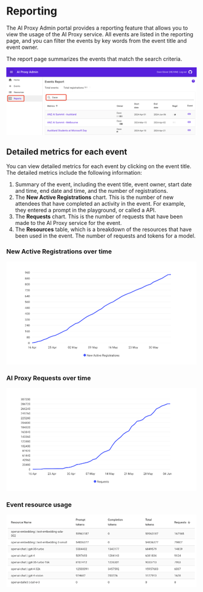 # Reporting

The AI Proxy Admin portal provides a reporting feature that allows you to view the usage of the AI Proxy service. All events are listed in the reporting page, and you can filter the events by key words from the event title and event owner.

The report page summarizes the events that match the search criteria.

![This chart shows the events reporting page](media/events-report.png)

## Detailed metrics for each event

You can view detailed metrics for each event by clicking on the event title. The detailed metrics include the following information:

1. Summary of the event, including the event title, event owner, start date and time, end date and time, and the number of registrations.
1. The **New Active Registrations** chart. This is the number of new attendees that have completed an activity in the event. For example, they entered a prompt in the playground, or called a API.
1. The **Requests** chart. This is the number of requests that have been made to the AI Proxy service for the event.
1. The **Resources** table, which is a breakdown of the resources that have been used in the event. The number of requests and tokens for a model.

### New Active Registrations over time

![This chart shows new active registrations](media/new-active-registrations.png)

### AI Proxy Requests over time

![This chart shows AI Proxy requests over time](media/requests.png)

### Event resource usage

![This chart shows break down of resource usage](media/event-resource-usage.png)
